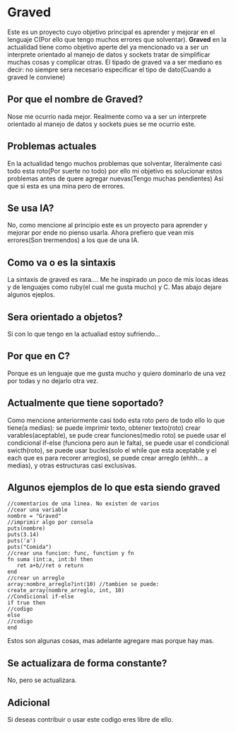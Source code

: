 # Graved
Este es un proyecto cuyo objetivo principal es aprender y mejorar en el lenguaje C(Por ello que tengo muchos errores que solventar). **Graved** en la actualidad tiene como objetivo aperte
del ya mencionado va a ser un interprete orientado al manejo de datos y sockets tratar de simplificar muchas cosas y complicar otras.
El tipado de graved va a ser mediano es decir: no siempre sera necesario especificar  el tipo de dato(Cuando a graved le conviene)
## Por que el nombre de Graved?
Nose me ocurrio nada mejor. Realmente como va a ser un interprete orientado al manejo de datos y sockets pues se me ocurrio este.
## Problemas actuales
En la actualidad tengo muchos problemas que solventar, literalmente casi todo esta roto(Por suerte no todo) por ello mi objetivo es solucionar estos problemas antes de quere agregar nuevas(Tengo muchas pendientes)
Asi que si esta es una mina pero de errores.
## Se usa IA?
No, como mencione al principio este es un proyecto para aprender y mejorar por ende no pienso usarla. Ahora prefiero que vean mis errores(Son trermendos) a los que de una IA.
## Como va o es la sintaxis
La sintaxis de graved es rara.... Me he inspirado un poco de mis locas ideas y de lenguajes como ruby(el cual me gusta mucho) y C. Mas abajo dejare algunos ejeplos.
## Sera orientado a objetos?
Si con lo que tengo en la actualiad estoy sufriendo...
## Por que en C?
Porque es un lenguaje que me gusta mucho y quiero dominarlo de una vez por todas y no dejarlo otra vez.
## Actualmente que tiene soportado?
Como mencione anteriormente casi todo esta roto pero de todo ello lo que tiene(a medias): se puede imprimir texto, obtener texto(roto) crear varables(aceptable), se pude crear funciones(medio roto)
se puede usar el condicional if-else (funciona pero aun le falta), se puede usar el condicional swicth(roto), se puede usar bucles(solo el while que esta aceptable y el each que es para recorer arreglos), se puede crear arreglo (ehhh... a medias), y otras estructuras casi exclusivas. 
## Algunos ejemplos de lo que esta siendo graved
```
//comentarios de una linea. No existen de varios
//cear una variable
nombre = "Graved"
//imprimir algo por consola
puts(nombre)
puts(3.14)
puts('a')
puts("Comida")
//crear una funcion: func, function y fn
fn suma (int:a, int:b) then
   ret a+b//ret o return
end
//crear un arreglo
array:nombre_arreglo?int(10) //tambien se puede: create_array(nombre_arreglo, int, 10)
//Condicional if-else
if true then
//codigo
else
//codigo
end
```
Estos son algunas cosas, mas adelante agregare mas porque hay mas.
## Se actualizara de forma constante?
No, pero se actualizara.
## Adicional
Si deseas contribuir o usar este codigo eres libre de ello.

